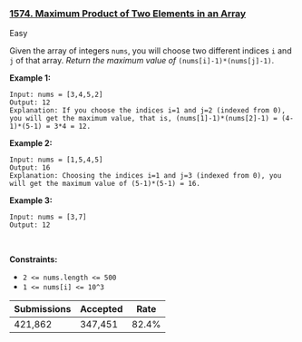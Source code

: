 ### [1574. Maximum Product of Two Elements in an Array](https://leetcode.com/problems/maximum-product-of-two-elements-in-an-array/description/?envType=daily-question&envId=2023-12-12)

Easy

Given the array of integers `` nums ``, you will choose two different indices `` i `` and `` j `` of that array. _Return the maximum value of_ `` (nums[i]-1)*(nums[j]-1) ``.
 

<strong class="example">Example 1:</strong>

```
Input: nums = [3,4,5,2]
Output: 12 
Explanation: If you choose the indices i=1 and j=2 (indexed from 0), you will get the maximum value, that is, (nums[1]-1)*(nums[2]-1) = (4-1)*(5-1) = 3*4 = 12. 
```

<strong class="example">Example 2:</strong>

```
Input: nums = [1,5,4,5]
Output: 16
Explanation: Choosing the indices i=1 and j=3 (indexed from 0), you will get the maximum value of (5-1)*(5-1) = 16.
```

<strong class="example">Example 3:</strong>

```
Input: nums = [3,7]
Output: 12
```

 

__Constraints:__

*   `` 2 <= nums.length <= 500 ``
*   `` 1 <= nums[i] <= 10^3 ``

| Submissions    | Accepted     | Rate   |
| -------------- | ------------ | ------ |
| 421,862 | 347,451 | 82.4% |